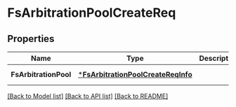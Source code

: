 # FsArbitrationPoolCreateReq

## Properties
Name | Type | Description | Notes
------------ | ------------- | ------------- | -------------
**FsArbitrationPool** | [***FsArbitrationPoolCreateReqInfo**](FSArbitrationPoolCreateReq_Info.md) |  | [default to null]

[[Back to Model list]](../README.md#documentation-for-models) [[Back to API list]](../README.md#documentation-for-api-endpoints) [[Back to README]](../README.md)


